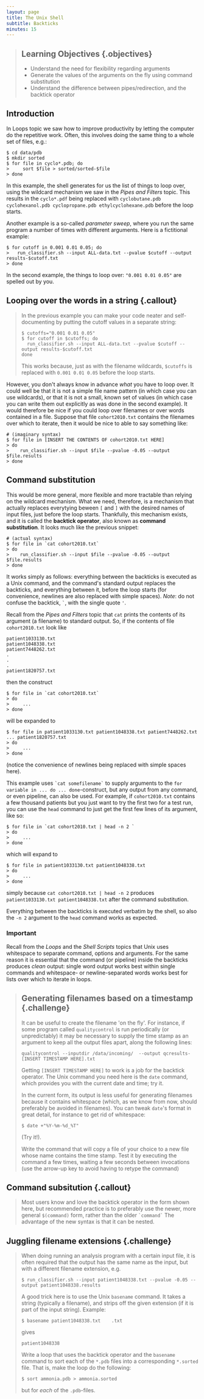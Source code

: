 ```yaml
---
layout: page
title: The Unix Shell
subtitle: Backticks
minutes: 15
---
```

> ## Learning Objectives {.objectives}
>
> * Understand the need for flexibility regarding arguments
> * Generate the values of the arguments on the fly using command substitution
> * Understand the difference between pipes/redirection, and the backtick operator

## Introduction

In Loops topic we saw how to improve productivity by letting the computer do the repetitive work.
Often, this involves doing the same thing to a whole set of files, e.g.:

~~~{.bash}
$ cd data/pdb
$ mkdir sorted
$ for file in cyclo*.pdb; do
>     sort $file > sorted/sorted-$file
> done
~~~

In this example, the shell generates for us the list of things to loop
over, using the wildcard mechanism we saw in the *Pipes and Filters* topic. This results in the
`cyclo*.pdf` being replaced with `cyclobutane.pdb cyclohexanol.pdb
cyclopropane.pdb ethylcyclohexane.pdb` before the loop starts.

Another example is a so-called *parameter sweep*, where you run the same program a number of times
with different arguments. Here is a fictitional example:

~~~{.bash}
$ for cutoff in 0.001 0.01 0.05; do
>   run_classifier.sh --input ALL-data.txt --pvalue $cutoff --output results-$cutoff.txt
> done
~~~

In the second example, the things to loop over: `"0.001 0.01 0.05"` are spelled out by you.

## Looping over the words in a string {.callout}
>
> In the previous example you can make your code neater and self-documenting by putting the cutoff values
> in a separate string:
> ~~~
> $ cutoffs="0.001 0.01 0.05"
> $ for cutoff in $cutoffs; do
>   run_classifier.sh --input ALL-data.txt --pvalue $cutoff --output results-$cutoff.txt
> done
> ~~~
> This works because, just as with the filename wildcards, `$cutoffs` is replaced with `0.001 0.01 0.05` 
> before the loop starts. 

However, you don't always know in advance *what* you have to loop
over. It could well be that it is not a simple file name pattern (in
which case you can use wildcards), or that it is not a small, known set
of values (in which case you can write them out explicitly as was done
in the second example).  It would therefore be nice if you could loop
over filenames or over words contained in a file. Suppose that file
`cohort2010.txt` contains the filenames over which to iterate, then it
would be nice to able to say something like:

~~~
# (imaginary syntax)
$ for file in [INSERT THE CONTENTS OF cohort2010.txt HERE]
> do
>    run_classifier.sh --input $file --pvalue -0.05 --output $file.results
> done
~~~

## Command substitution

This would be more general, more flexible and more tractable than
relying on the wildcard mechanism. What we need, therefore, is a
mechanism that actually replaces everytying beween `[` and `]` with the
desired names of input files, just before the loop starts.  Thankfully,
this mechanism exists, and it is called the **backtick operator**, also
known as **command substitution**. It looks much like the previous snippet:

~~~ {.bash}
# (actual syntax)
$ for file in `cat cohort2010.txt`
> do
>    run_classifier.sh --input $file --pvalue -0.05 --output $file.results
> done
~~~

It works simply as follows: everything between the backticks is executed
as a Unix command, and the command's standard output replaces the
backticks, and everything between it, before the loop starts (for
convenience, newlines are also replaced with simple spaces).  *Note*: do
not confuse the backtick, `` ` ``, with the single quote `'`.

Recall from the *Pipes and Filters* topic that `cat` prints the contents
of its argument (a filename) to standard output. So, if the contents of
file `cohort2010.txt` look like

~~~
patient1033130.txt 
patient1048338.txt 
patient7448262.txt 
.
.
.
patient1820757.txt
~~~

then the construct

~~~
$ for file in `cat cohort2010.txt`
> do
>     ...
> done
~~~

will be expanded to 

~~~
$ for file in patient1033130.txt patient1048338.txt patient7448262.txt ... patient1820757.txt
> do
>     ...
> done
~~~

(notice the convenience of newlines being replaced with simple spaces here).

This example uses `` `cat somefilename` `` to supply arguments to the
`for variable in ... do ... done`-construct, but any output from any
command, or even pipeline, can also be used. For example, if
`cohort2010.txt` contains a few thousand patients but you just want to
try the first two for a test run, you can use the `head` command to just
get the first few lines of its argument, like so:

~~~ {.bash}
$ for file in `cat cohort2010.txt | head -n 2 `
> do
>     ...
> done
~~~

which will expand to

~~~ {.bash}
$ for file in patient1033130.txt patient1048338.txt
> do
>     ...
> done
~~~

simply because `cat cohort2010.txt | head -n 2` produces
`patient1033130.txt patient1048338.txt` after the command substitution.

Everything between the backticks is executed verbatim by the shell, so
also the `-n 2` argument to the `head` command works as expected.

### **Important**
Recall from the *Loops* and the *Shell Scripts* topics that Unix
uses whitespace to separate command, options and arguments.
For the same reason it is essential that the command (or pipeline)
inside the backticks produces *clean* output: single word output works
best within single commands and whitespace- or newline-separated words
works best for lists over which to iterate in loops.

> ## Generating filenames based on a timestamp {.challenge}
> 
> It can be useful to create the filename 'on the fly'. For instance, if
> some program called `qualitycontrol` is run periodically (or
> unpredictably) it may be necessary to supply the time stamp as an
> argument to keep all the output files apart, along the following lines:
> 
> ~~~
> qualitycontrol --inputdir /data/incoming/  --output qcresults-[INSERT TIMESTAMP HERE].txt
> ~~~
> 
> Getting `[INSERT TIMESTAMP HERE]` to work is a job for the backtick
> operator. The Unix command you need here is the `date` command, which provides you
> with the current date and time; try it. 
> 
> In the current form, its output is less useful for generating filenames
> because it contains whitespace (which, as we know from now, should
> preferably be avoided in filenames).  You can tweak `date`'s format in
> great detail, for instance to get rid of whitespace:
> 
> ~~~
> $ date +"%Y-%m-%d_%T"
> ~~~
> 
> (Try it!).
> 
> Write the command that will copy a file of your choice to a new file
> whose name contains the time stamp. Test it by executing the command a
> few times, waiting a few seconds between invocations (use the arrow-up
> key to avoid having to retype the command)
<!-- solution: cp file file.`date +"%Y-%m-%d_%T"` -->


## Command subsitution {.callout}
> Most users know and love the backtick operator in the form shown
> here, but recommended practice is to preferably use the newer, more
> general `$(command)` form, rather than the older `` `command` ``
> The advantage of the new syntax is that it can be nested.

## Juggling filename extensions {.challenge}

> When doing running an analysis program with a certain input file, it
> is often required that the output has the same name as the input, but with
> a different filename extension, e.g.
>
> ~~~
> $ run_classifier.sh --input patient1048338.txt --pvalue -0.05 --output patient1048338.results
> ~~~
>
> A good trick here is to use the Unix `basename` command. It takes a string (typically a filename),
> and strips off the given extension (if it is part of the input string). Example:
> ~~~ {.bash}
> $ basename patient1048338.txt    .txt
> ~~~
> gives
> ~~~ {.output}
> patient1048338
> ~~~
>
> Write a loop that uses the backtick operator and the `basename` command to sort each of the `*.pdb` files
> into a corresponding `*.sorted` file. That is, make the loop do the following:
> ~~~
> $ sort ammonia.pdb > ammonia.sorted
> ~~~
> but for *each* of the `.pdb`-files.
<!-- solution: for file in *.pdb; do sort $file > `basename $file .pdb`.sorted; done -->
